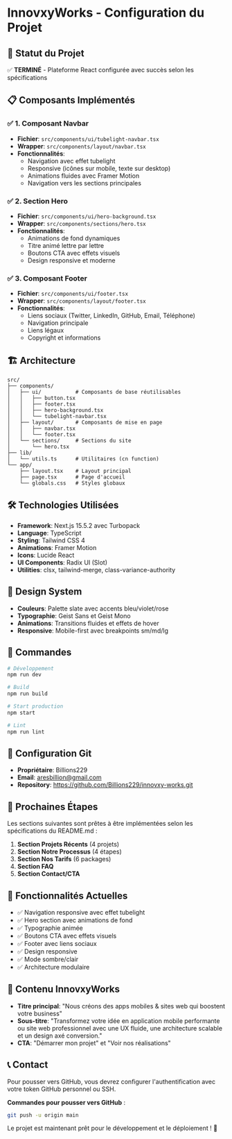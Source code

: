 # InnovxyWorks - Configuration du Projet

## 🎯 Statut du Projet

✅ **TERMINÉ** - Plateforme React configurée avec succès selon les spécifications

## 📋 Composants Implémentés

### ✅ 1. Composant Navbar
- **Fichier**: `src/components/ui/tubelight-navbar.tsx`
- **Wrapper**: `src/components/layout/navbar.tsx`
- **Fonctionnalités**:
  - Navigation avec effet tubelight
  - Responsive (icônes sur mobile, texte sur desktop)
  - Animations fluides avec Framer Motion
  - Navigation vers les sections principales

### ✅ 2. Section Hero
- **Fichier**: `src/components/ui/hero-background.tsx`
- **Wrapper**: `src/components/sections/hero.tsx`
- **Fonctionnalités**:
  - Animations de fond dynamiques
  - Titre animé lettre par lettre
  - Boutons CTA avec effets visuels
  - Design responsive et moderne

### ✅ 3. Composant Footer
- **Fichier**: `src/components/ui/footer.tsx`
- **Wrapper**: `src/components/layout/footer.tsx`
- **Fonctionnalités**:
  - Liens sociaux (Twitter, LinkedIn, GitHub, Email, Téléphone)
  - Navigation principale
  - Liens légaux
  - Copyright et informations

## 🏗️ Architecture

```
src/
├── components/
│   ├── ui/           # Composants de base réutilisables
│   │   ├── button.tsx
│   │   ├── footer.tsx
│   │   ├── hero-background.tsx
│   │   └── tubelight-navbar.tsx
│   ├── layout/       # Composants de mise en page
│   │   ├── navbar.tsx
│   │   └── footer.tsx
│   └── sections/     # Sections du site
│       └── hero.tsx
├── lib/
│   └── utils.ts      # Utilitaires (cn function)
└── app/
    ├── layout.tsx    # Layout principal
    ├── page.tsx      # Page d'accueil
    └── globals.css   # Styles globaux
```

## 🛠️ Technologies Utilisées

- **Framework**: Next.js 15.5.2 avec Turbopack
- **Language**: TypeScript
- **Styling**: Tailwind CSS 4
- **Animations**: Framer Motion
- **Icons**: Lucide React
- **UI Components**: Radix UI (Slot)
- **Utilities**: clsx, tailwind-merge, class-variance-authority

## 🎨 Design System

- **Couleurs**: Palette slate avec accents bleu/violet/rose
- **Typographie**: Geist Sans et Geist Mono
- **Animations**: Transitions fluides et effets de hover
- **Responsive**: Mobile-first avec breakpoints sm/md/lg

## 🚀 Commandes

```bash
# Développement
npm run dev

# Build
npm run build

# Start production
npm start

# Lint
npm run lint
```

## 📝 Configuration Git

- **Propriétaire**: Billions229
- **Email**: aresbillion@gmail.com
- **Repository**: https://github.com/Billions229/innovxy-works.git

## 🔄 Prochaines Étapes

Les sections suivantes sont prêtes à être implémentées selon les spécifications du README.md :

1. **Section Projets Récents** (4 projets)
2. **Section Notre Processus** (4 étapes)
3. **Section Nos Tarifs** (6 packages)
4. **Section FAQ**
5. **Section Contact/CTA**

## 📱 Fonctionnalités Actuelles

- ✅ Navigation responsive avec effet tubelight
- ✅ Hero section avec animations de fond
- ✅ Typographie animée
- ✅ Boutons CTA avec effets visuels
- ✅ Footer avec liens sociaux
- ✅ Design responsive
- ✅ Mode sombre/clair
- ✅ Architecture modulaire

## 🎯 Contenu InnovxyWorks

- **Titre principal**: "Nous créons des apps mobiles & sites web qui boostent votre business"
- **Sous-titre**: "Transformez votre idée en application mobile performante ou site web professionnel avec une UX fluide, une architecture scalable et un design axé conversion."
- **CTA**: "Démarrer mon projet" et "Voir nos réalisations"

## 📞 Contact

Pour pousser vers GitHub, vous devrez configurer l'authentification avec votre token GitHub personnel ou SSH.

**Commandes pour pousser vers GitHub** :
```bash
git push -u origin main
```

Le projet est maintenant prêt pour le développement et le déploiement ! 🎉

